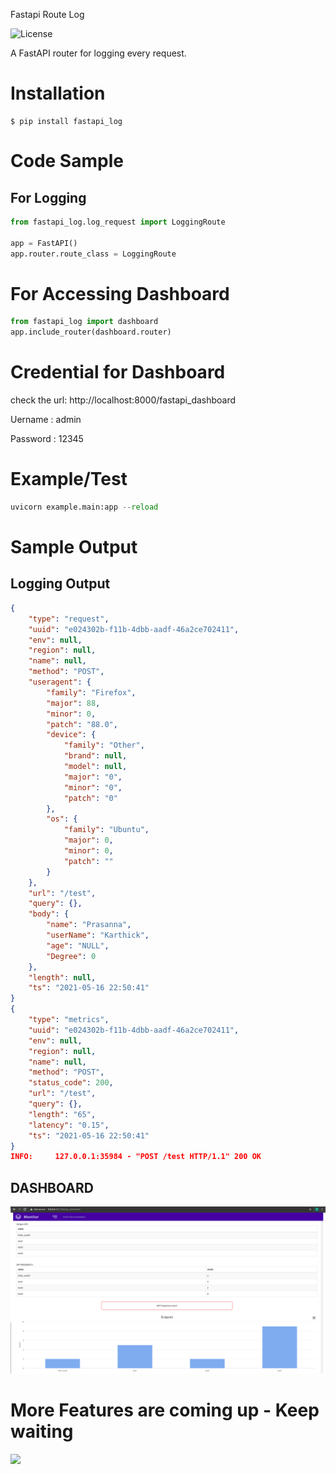 Fastapi Route Log

<!-- <a href="https://pypi.org/project/fastapi-log/" target="_blank"> -->

<!-- <img src="https://img.shields.io/pypi/v/fastapi-route-log?color=%2334D058label=pypi package" alt="Package version"> -->


<img alt="License" src="https://img.shields.io/github/license/12345k/fastapi_logging"/>

A FastAPI router for logging every request.

# Installation

```buildoutcfg
$ pip install fastapi_log
```
# Code Sample
## For Logging
```python
from fastapi_log.log_request import LoggingRoute

app = FastAPI()
app.router.route_class = LoggingRoute
```

# For Accessing Dashboard

```python
from fastapi_log import dashboard
app.include_router(dashboard.router)
```
# Credential for Dashboard
check the url: http://localhost:8000/fastapi_dashboard

Uername : admin 

Password : 12345


# Example/Test

```python
uvicorn example.main:app --reload
```

# Sample Output
## Logging Output

```json
{
    "type": "request",
    "uuid": "e024302b-f11b-4dbb-aadf-46a2ce702411",
    "env": null,
    "region": null,
    "name": null,
    "method": "POST",
    "useragent": {
        "family": "Firefox",
        "major": 88,
        "minor": 0,
        "patch": "88.0",
        "device": {
            "family": "Other",
            "brand": null,
            "model": null,
            "major": "0",
            "minor": "0",
            "patch": "0"
        },
        "os": {
            "family": "Ubuntu",
            "major": 0,
            "minor": 0,
            "patch": ""
        }
    },
    "url": "/test",
    "query": {},
    "body": {
        "name": "Prasanna",
        "userName": "Karthick",
        "age": "NULL",
        "Degree": 0
    },
    "length": null,
    "ts": "2021-05-16 22:50:41"
}
{
    "type": "metrics",
    "uuid": "e024302b-f11b-4dbb-aadf-46a2ce702411",
    "env": null,
    "region": null,
    "name": null,
    "method": "POST",
    "status_code": 200,
    "url": "/test",
    "query": {},
    "length": "65",
    "latency": "0.15",
    "ts": "2021-05-16 22:50:41"
}
INFO:     127.0.0.1:35984 - "POST /test HTTP/1.1" 200 OK
```
## DASHBOARD
![Dashboard](fastapi_log/images/dashboard.png)
# More Features are coming up - Keep waiting 

<a href="https://www.buymeacoffee.com/vpkprasanna" target="_blank"><img src="https://github.com/appcraftstudio/buymeacoffee/raw/master/Images/snapshot-bmc-button.png" width="300"></a>
